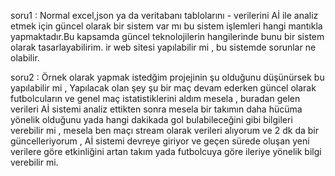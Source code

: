 

soru1 : Normal excel,json ya da veritabanı tablolarını -  verilerini Aİ ile analiz etmek için güncel olarak bir sistem var mı bu sistem işlemleri hangi mantıkla yapmaktadır.Bu kapsamda güncel teknolojilerin hangilerinde bunu bir sistem olarak tasarlayabilirim. ir web sitesi yapılabilir mi , bu sistemde sorunlar ne olabilir.

soru2 : Örnek olarak yapmak istedğim projejinin şu olduğunu düşünürsek bu yapılabilir mi , Yapılacak olan şey şu bir maç devam ederken güncel olarak futbolcuların ve genel maç istatistiklerini aldım mesela , buradan gelen verileri Aİ sistemi analiz ettikten sonra mesela bir takımın daha hücüma yönelik olduğunu yada hangi dakikada gol bulabileceğini gibi bilgileri verebilir mi , mesela ben maçı stream olarak verileri alıyorum ve 2 dk da bir güncelleriyorum , Aİ sistemi devreye giriyor ve geçen sürede oluşan yeni verilere göre etkinliğini artan takım yada futbolcuya göre ileriye yönelik bilgi verebilir mi.



